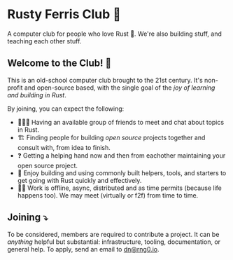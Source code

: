 # Rusty Ferris Club 🦀

A computer club for people who love Rust :crab:. We're also building stuff, and teaching each other stuff.

## Welcome to the Club! 👋

This is an old-school computer club brought to the 21st century. It's non-profit and open-source based, with the single goal of the _joy of learning and building in Rust_. 


By joining, you can expect the following:

* 🧑‍🤝‍🧑 Having an available group of friends to meet and chat about topics in Rust.  
* 🏗️ Finding people for building _open source_ projects together and consult with, from idea to finish.  
* ❓ Getting a helping hand now and then from eachother maintaining your open source project.  
* 🧰 Enjoy building and using commonly built helpers, tools, and starters to get going with Rust quickly and effectively.  
* 👷‍♀️ Work is offline, async, distributed and as time permits (because life happens too). We may meet (virtually or f2f) from time to time.


## Joining ⤵️

To be considered, members are required to contribute a project. It can be _anything_ helpful but substantial: infrastructure, tooling, documentation, or general help.
To apply, send an email to [dn@rng0.io](mailto:dn@rng0.io).
